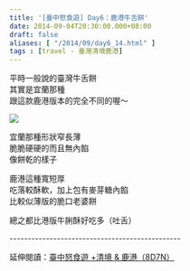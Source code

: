```yaml
---
title: '[臺中怒食遊] Day6：鹿港牛舌餅'
date: 2014-09-04T20:30:00.000+08:00
draft: false
aliases: [ "/2014/09/day6_14.html" ]
tags : [travel - 臺灣清境鹿港]
---
```


平時一般說的臺灣牛舌餅  
其實是宜蘭那種  
跟這款鹿港版本的完全不同的喔～  

![](/images/taichung6g.jpg)

宜蘭那種形狀窄長薄  
脆脆硬硬的而且無內餡  
像餅乾的樣子  
  
鹿港這種寬短厚  
吃落較酥軟，加上包有麥芽糖內餡  
比較似薄版的脆口老婆餅  
  
總之都比港版牛脷酥好吃多（吐舌）  
  
\-----------------------------------------------  
  
延伸閱讀：[臺中怒食遊 +清境 & 鹿港（8D7N）](https://hidie.net/taichung8d7n/)
